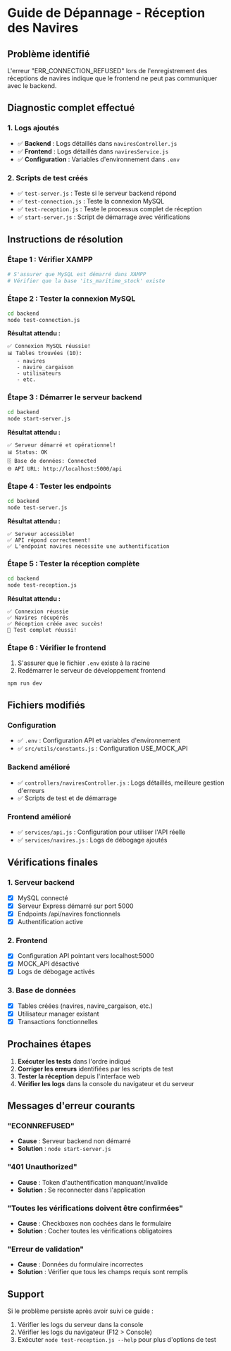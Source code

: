 # Guide de Dépannage - Réception des Navires

## Problème identifié
L'erreur "ERR_CONNECTION_REFUSED" lors de l'enregistrement des réceptions de navires indique que le frontend ne peut pas communiquer avec le backend.

## Diagnostic complet effectué

### 1. Logs ajoutés
- ✅ **Backend** : Logs détaillés dans `naviresController.js`
- ✅ **Frontend** : Logs détaillés dans `naviresService.js` 
- ✅ **Configuration** : Variables d'environnement dans `.env`

### 2. Scripts de test créés
- ✅ `test-server.js` : Teste si le serveur backend répond
- ✅ `test-connection.js` : Teste la connexion MySQL
- ✅ `test-reception.js` : Teste le processus complet de réception
- ✅ `start-server.js` : Script de démarrage avec vérifications

## Instructions de résolution

### Étape 1 : Vérifier XAMPP
```bash
# S'assurer que MySQL est démarré dans XAMPP
# Vérifier que la base 'its_maritime_stock' existe
```

### Étape 2 : Tester la connexion MySQL
```bash
cd backend
node test-connection.js
```

**Résultat attendu :**
```
✅ Connexion MySQL réussie!
📊 Tables trouvées (10):
   - navires
   - navire_cargaison
   - utilisateurs
   - etc.
```

### Étape 3 : Démarrer le serveur backend
```bash
cd backend
node start-server.js
```

**Résultat attendu :**
```
✅ Serveur démarré et opérationnel!
📊 Status: OK
🗄️ Base de données: Connected
🌐 API URL: http://localhost:5000/api
```

### Étape 4 : Tester les endpoints
```bash
cd backend
node test-server.js
```

**Résultat attendu :**
```
✅ Serveur accessible!
✅ API répond correctement!
✅ L'endpoint navires nécessite une authentification
```

### Étape 5 : Tester la réception complète
```bash
cd backend
node test-reception.js
```

**Résultat attendu :**
```
✅ Connexion réussie
✅ Navires récupérés
✅ Réception créée avec succès!
🎉 Test complet réussi!
```

### Étape 6 : Vérifier le frontend
1. S'assurer que le fichier `.env` existe à la racine
2. Redémarrer le serveur de développement frontend
```bash
npm run dev
```

## Fichiers modifiés

### Configuration
- ✅ `.env` : Configuration API et variables d'environnement
- ✅ `src/utils/constants.js` : Configuration USE_MOCK_API

### Backend amélioré
- ✅ `controllers/naviresController.js` : Logs détaillés, meilleure gestion d'erreurs
- ✅ Scripts de test et de démarrage

### Frontend amélioré  
- ✅ `services/api.js` : Configuration pour utiliser l'API réelle
- ✅ `services/navires.js` : Logs de débogage ajoutés

## Vérifications finales

### 1. Serveur backend
- [x] MySQL connecté
- [x] Serveur Express démarré sur port 5000
- [x] Endpoints /api/navires fonctionnels
- [x] Authentification active

### 2. Frontend
- [x] Configuration API pointant vers localhost:5000
- [x] MOCK_API désactivé
- [x] Logs de débogage activés

### 3. Base de données
- [x] Tables créées (navires, navire_cargaison, etc.)
- [x] Utilisateur manager existant
- [x] Transactions fonctionnelles

## Prochaines étapes

1. **Exécuter les tests** dans l'ordre indiqué
2. **Corriger les erreurs** identifiées par les scripts de test
3. **Tester la réception** depuis l'interface web
4. **Vérifier les logs** dans la console du navigateur et du serveur

## Messages d'erreur courants

### "ECONNREFUSED"
- **Cause** : Serveur backend non démarré
- **Solution** : `node start-server.js`

### "401 Unauthorized"  
- **Cause** : Token d'authentification manquant/invalide
- **Solution** : Se reconnecter dans l'application

### "Toutes les vérifications doivent être confirmées"
- **Cause** : Checkboxes non cochées dans le formulaire
- **Solution** : Cocher toutes les vérifications obligatoires

### "Erreur de validation"
- **Cause** : Données du formulaire incorrectes
- **Solution** : Vérifier que tous les champs requis sont remplis

## Support

Si le problème persiste après avoir suivi ce guide :
1. Vérifier les logs du serveur dans la console
2. Vérifier les logs du navigateur (F12 > Console)
3. Exécuter `node test-reception.js --help` pour plus d'options de test